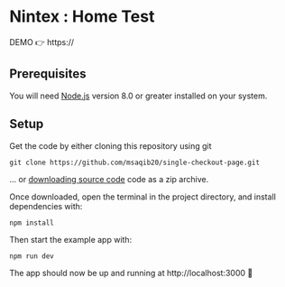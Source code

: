 # Nintex : Home Test

DEMO 👉 https://

## Prerequisites

You will need [Node.js](https://nodejs.org) version 8.0 or greater installed on your system.

## Setup

Get the code by either cloning this repository using git

```
git clone https://github.com/msaqib20/single-checkout-page.git
```

... or [downloading source code](https://github.com/msaqib20/single-checkout-page/archive/master.zip) code as a zip archive.

Once downloaded, open the terminal in the project directory, and install dependencies with:

```
npm install
```

Then start the example app with:

```
npm run dev
```

The app should now be up and running at http://localhost:3000 🚀
